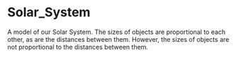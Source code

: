 # Solar_System
 A model of our Solar System. The sizes of objects are proportional to each other, as are the distances between them. However, the sizes of objects are not proportional to the distances between them.
